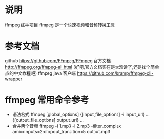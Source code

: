 # 说明
ffmpeg 练手项目
ffmpeg 是一个快速视频和音频转换工具

# 参考文档
github https://github.com/FFmpeg/FFmpeg
官方文档   http://ffmpeg.org/ffmpeg-all.html (好吧,官方文档实在是太难读了,还是找个简单点的中文教程吧)
ffmpeg java 客户端  https://github.com/bramp/ffmpeg-cli-wrapper

# ffmpeg 常用命令参考
- 语法格式 ffmpeg [global_options] {[input_file_options] -i input_url} ... {[output_file_options] output_url} ...
- 合并两个音频 ffmpeg -i 1.mp3 -i 2.mp3  -filter_complex amix=inputs=2:dropout_transition=5 output.mp3
